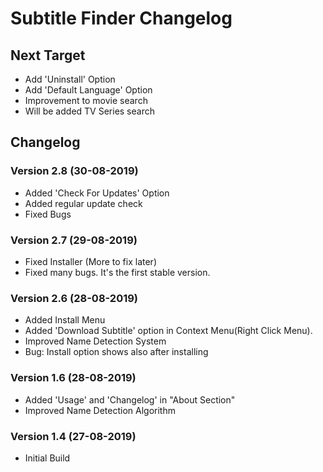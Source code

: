 # Subtitle Finder Changelog


## Next Target
 * Add 'Uninstall' Option
 * Add 'Default Language' Option
 * Improvement to movie search
 * Will be added TV Series search
 


## Changelog

### Version 2.8 (30-08-2019)
 * Added 'Check For Updates' Option
 * Added regular update check
 * Fixed Bugs
 

### Version 2.7 (29-08-2019)
 * Fixed Installer (More to fix later)
 * Fixed many bugs. It's the first stable version.


### Version 2.6 (28-08-2019)
 * Added Install Menu
 * Added 'Download Subtitle' option in Context Menu(Right Click Menu).
 * Improved Name Detection System
 * Bug: Install option shows also after installing


### Version 1.6 (28-08-2019)
 * Added 'Usage' and 'Changelog' in "About Section"
 * Improved Name Detection Algorithm


### Version 1.4 (27-08-2019)
 * Initial Build
